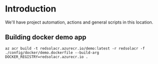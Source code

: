 # Introduction

We'll have project automation, actions and general scripts in this location.

## Building docker demo app

```
az acr build -t redsolacr.azurecr.io/demo:latest -r redsolacr -f ./config/docker/demo.dockerfile --build-arg DOCKER_REGISTRY=redsolacr.azurecr.io .
```